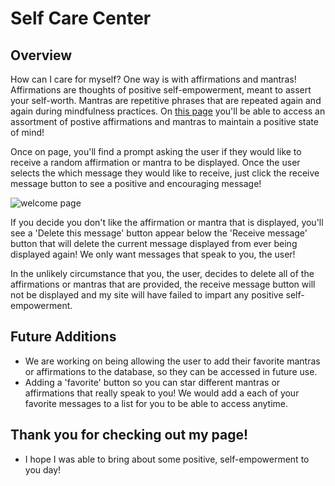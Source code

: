 # Self Care Center
## Overview
How can I care for myself? One way is with affirmations and mantras!
Affirmations are thoughts of positive self-empowerment, meant to assert your self-worth.
Mantras are repetitive phrases that are repeated again and again during mindfulness practices. On [this page](file:///Users/ericrabun/turing/mod1-projects/self-care-center/index.html?message-type=affirmation) you'll be able to access an assortment of postive affirmations and mantras to maintain a positive state of mind!

Once on page, you'll find a prompt asking the user if they would like to receive a random affirmation or mantra to be displayed.  Once the user selects the which message they would like to receive, just click the receive message button to see a positive and encouraging message!  

![welcome page](https://frontend.turing.io/projects/module-1/assets/self-care-center/self-care-0.png)

If you decide you don't like the affirmation or mantra that is displayed, you'll see a 'Delete this message' button appear below the 'Receive message' button that will delete the current message displayed from ever being displayed again!  We only want messages that speak to you, the user!


In the unlikely circumstance that you, the user, decides to delete all of the affirmations or mantras that are provided, the receive message button will not be displayed and my site will have failed to impart any positive self-empowerment.

## Future Additions

- We are working on being allowing the user to add their favorite mantras or affirmations to the database, so they can be accessed in future use.  
- Adding a 'favorite' button so you can star different mantras or affirmations that really speak to you!  We would add a each of your favorite messages to a list for you to be able to access anytime.


## Thank you for checking out my page!
 - I hope I was able to bring about some positive, self-empowerment to you day!
